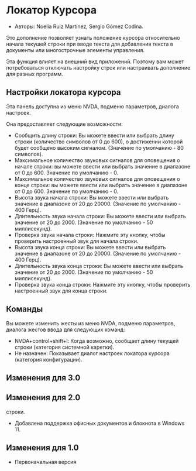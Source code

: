 # Локатор Курсора #

* Авторы: Noelia Ruiz Martínez, Sergio Gómez Codina.

Это дополнение позволяет узнать положение курсора относительно начала
текущей строки при вводе текста для добавления текста в документы или
многострочные элементы управления.

Эта функция влияет на внешний вид приложений. Поэтому вам может
потребоваться отключать настройку строк или настраивать дополнение для
разных программ.

## Настройки локатора курсора ##

Эта панель доступна из меню NVDA, подменю параметров, диалога настроек.

Она предоставляет следующие возможности:

* Сообщить длину строки: Вы можете ввести или выбрать длину строки
  (количество символов от 0 до 600), о достижении которой будет сообщено
  высоким сигналом. (Значение по умолчанию - 80 символов).
* Максимальное количество звуковых сигналов для оповещения о начале строки:
  вы можете ввести или выбрать значение в диапазоне от 0 до 600. Значение по
  умолчанию - 0.
* Максимальное количество звуковых сигналов для оповещения о конце строки:
  вы можете ввести или выбрать значение в диапазоне от 0 до 600. Значение по
  умолчанию - 0.
* Высота звука начала строки: Вы можете ввести или выбрать значение в
  диапазоне от 20 до 20000. (Значение по умолчанию - 400 Герц).
* Длительность звука начала строки: Вы можете ввести или выбрать значение от
  20 до 2000. (Значение по умолчанию - 50 миллисекунд).
* Проверка звука начала строки: Нажмите эту кнопку, чтобы проверить
  настроенный звук для начала строки.
* Высота звука конца строки: Вы можете ввести или выбрать значение в
  диапазоне от 20 до 20000. (Значение по умолчанию - 400 Герц).
* Длительность звука конца строки: Вы можете ввести или выбрать значение от
  20 до 2000. (Значение по умолчанию - 50 миллисекунд).
* Проверка звука конца строки: Нажмите эту кнопку, чтобы проверить
  настроенный звук для конца строки.

## Команды ##

Вы можете изменить жесты из меню NVDA, подменю параметров, диалога жестов
ввода для следующих команд:

* NVDA+control+shift+l: Когда возможно, сообщает длину текущей строки
  (категория системной каретки).
* Не назначен: Показывает диалог настроек локатора курсора (категория
  конфигурации).

## Изменения для 3.0 ##

## Изменения для 2.0 ##

  строки.
* Добавлена поддержка офисных документов и блокнота в Windows 11.

## Изменения для 1.0 ##

* Первоначальная версия

